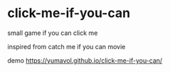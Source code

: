 # click-me-if-you-can
small game if you can click me 

inspired from catch me if you can movie 

demo https://yumavol.github.io/click-me-if-you-can/
